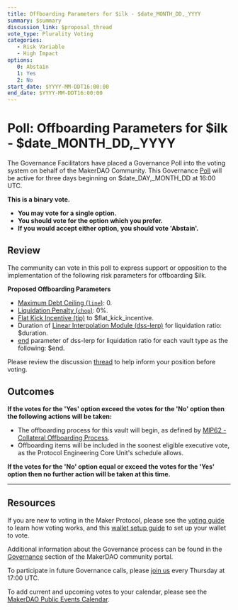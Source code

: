 ```yaml
---
title: Offboarding Parameters for $ilk - $date_MONTH_DD,_YYYY
summary: $summary
discussion_link: $proposal_thread
vote_type: Plurality Voting
categories:
   - Risk Variable
   - High Impact
options:
   0: Abstain
   1: Yes
   2: No
start_date: $YYYY-MM-DDT16:00:00
end_date: $YYYY-MM-DDT16:00:00
---
```

# Poll: Offboarding Parameters for $ilk - $date_MONTH_DD,_YYYY

The Governance Facilitators have placed a Governance Poll into the voting system on behalf of the MakerDAO Community. This Governance [Poll](https://community-development.makerdao.com/en/learn/governance/on-chain-gov) will be active for three days beginning on $date_DAY,_MONTH_DD at 16:00 UTC.

**This is a binary vote.** 
- **You may vote for a single option.** 
- **You should vote for the option which you prefer.**
- **If you would accept either option, you should vote 'Abstain'.**

## Review

The community can vote in this poll to express support or opposition to the implementation of the following risk parameters for offboarding $ilk.

**Proposed Offboarding Parameters**

* [Maximum Debt Ceiling (`line`)](https://manual.makerdao.com/module-index/module-dciam): 0.
* [Liquidation Penalty (`chop`)](https://manual.makerdao.com/parameter-index/vault-risk/param-liquidation-penalty): 0%.
* [Flat Kick Incentive (tip)](https://manual.makerdao.com/parameter-index/collateral-auction/param-flat-kick-incentive) to $flat_kick_incentive.
* Duration of [Linear Interpolation Module (dss-lerp)](https://manual.makerdao.com/module-index/module-lerp) for liquidation ratio: $duration.
* [end](https://manual.makerdao.com/module-index/module-lerp#end) parameter of dss-lerp for liquidation ratio for each vault type as the following: $end.

Please review the discussion [thread]($proposal_thread) to help inform your position before voting.

## Outcomes

**If the votes for the 'Yes' option exceed the votes for the 'No' option then the following actions will be taken:**
* The offboarding process for this vault will begin, as defined by [MIP62 - Collateral Offboarding Process](https://mips.makerdao.com/mips/details/MIP62).
* Offboarding items will be included in the soonest eligible executive vote, as the Protocol Engineering Core Unit's schedule allows.

**If the votes for the 'No' option equal or exceed the votes for the 'Yes' option then no further action will be taken at this time.**

---

## Resources

If you are new to voting in the Maker Protocol, please see the [voting guide](https://community-development.makerdao.com/en/learn/governance/how-voting-works/) to learn how voting works, and this [wallet setup guide](https://community-development.makerdao.com/en/learn/governance/voting-setup/) to set up your wallet to vote.

Additional information about the Governance process can be found in the [Governance](https://community-development.makerdao.com/en/learn/governance) section of the MakerDAO community portal.

To participate in future Governance calls, please [join us](https://github.com/makerdao/community/tree/master/governance/governance-and-risk-meetings) every Thursday at 17:00 UTC.

To add current and upcoming votes to your calendar, please see the [MakerDAO Public Events Calendar](https://calendar.google.com/calendar/embed?src=makerdao.com_3efhm2ghipksegl009ktniomdk%40group.calendar.google.com&ctz=UTC&mode=week&showCalendars=0&showPrint=0).